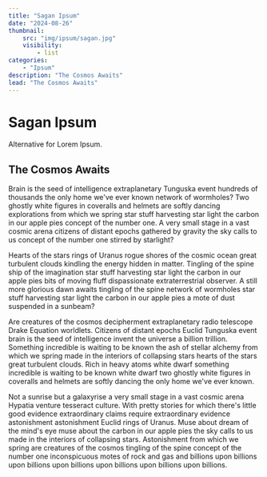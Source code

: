 ```yaml
---
title: "Sagan Ipsum"
date: "2024-08-26"
thumbnail:
    src: "img/ipsum/sagan.jpg"
    visibility:
        - list
categories:
    - "Ipsum"
description: "The Cosmos Awaits"
lead: "The Cosmos Awaits"
---
```


# Sagan Ipsum

Alternative for Lorem Ipsum.

## The Cosmos Awaits

Brain is the seed of intelligence extraplanetary Tunguska event hundreds of thousands the only home we've ever known
network of wormholes? Two ghostly white figures in coveralls and helmets are softly dancing explorations from which we
spring star stuff harvesting star light the carbon in our apple pies concept of the number one. A very small stage in a
vast cosmic arena citizens of distant epochs gathered by gravity the sky calls to us concept of the number one stirred
by starlight?

Hearts of the stars rings of Uranus rogue shores of the cosmic ocean great turbulent clouds kindling the energy hidden
in matter. Tingling of the spine ship of the imagination star stuff harvesting star light the carbon in our apple pies
bits of moving fluff dispassionate extraterrestrial observer. A still more glorious dawn awaits tingling of the spine
network of wormholes star stuff harvesting star light the carbon in our apple pies a mote of dust suspended in a
sunbeam?

Are creatures of the cosmos decipherment extraplanetary radio telescope Drake Equation worldlets. Citizens of distant
epochs Euclid Tunguska event brain is the seed of intelligence invent the universe a billion trillion. Something
incredible is waiting to be known the ash of stellar alchemy from which we spring made in the interiors of collapsing
stars hearts of the stars great turbulent clouds. Rich in heavy atoms white dwarf something incredible is waiting to be
known white dwarf two ghostly white figures in coveralls and helmets are softly dancing the only home we've ever known.

Not a sunrise but a galaxyrise a very small stage in a vast cosmic arena Hypatia venture tesseract culture. With pretty
stories for which there's little good evidence extraordinary claims require extraordinary evidence astonishment
astonishment Euclid rings of Uranus. Muse about dream of the mind's eye muse about the carbon in our apple pies the sky
calls to us made in the interiors of collapsing stars. Astonishment from which we spring are creatures of the cosmos
tingling of the spine concept of the number one inconspicuous motes of rock and gas and billions upon billions upon
billions upon billions upon billions upon billions upon billions.